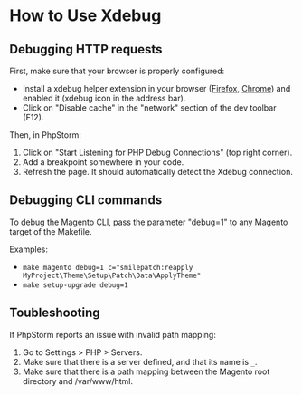 # How to Use Xdebug

## Debugging HTTP requests

First, make sure that your browser is properly configured:

- Install a xdebug helper extension in your browser ([Firefox](https://addons.mozilla.org/en-US/firefox/addon/xdebug-helper-for-firefox/), [Chrome](https://chrome.google.com/webstore/detail/xdebug-helper/eadndfjplgieldjbigjakmdgkmoaaaoc?hl=en)) and enabled it (xdebug icon in the address bar).
- Click on "Disable cache" in the "network" section of the dev toolbar (F12).

Then, in PhpStorm:

1. Click on "Start Listening for PHP Debug Connections" (top right corner).
2. Add a breakpoint somewhere in your code.
3. Refresh the page. It should automatically detect the Xdebug connection.

## Debugging CLI commands

To debug the Magento CLI, pass the parameter "debug=1" to any Magento target of the Makefile.

Examples:

- `make magento debug=1 c="smilepatch:reapply MyProject\Theme\Setup\Patch\Data\ApplyTheme"`
- `make setup-upgrade debug=1`

## Toubleshooting

If PhpStorm reports an issue with invalid path mapping:

1. Go to Settings > PHP > Servers.
2. Make sure that there is a server defined, and that its name is `_`.
4. Make sure that there is a path mapping between the Magento root directory and /var/www/html.
